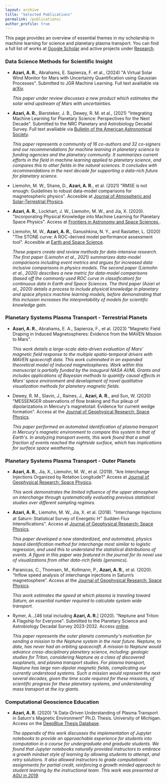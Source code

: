 ```yaml
---
layout: archive
title: "Selected Publications"
permalink: /publications/
author_profile: true
---
```

This page provides an overview of essential themes in my scholarship in machine learning for science and planetary plasma transport. You can find a full list of works at <a href="https://scholar.google.com/citations?hl=en&user=UdcGQbYAAAAJ">Google Scholar</a> and active projects under <a href="https://abbyazari.github.io/research/">Research</a>.

### Data Science Methods for Scientific Insight

* **Azari, A. R.**, Abrahams, E. Sapienza, F. et al., (2024) "A Virtual Solar Wind Monitor for Mars with Uncertainty Quantification using Gaussian Processes".  Submitted to JGR Machine Learning. Full text availiable via <a href="https://arxiv.org/abs/2402.01932">arXiv</a>.

  *This paper under review discusses a new product which estimates the solar wind upstream of Mars with uncertainties.*

* **Azari, A. R.**, Biersteker, J. B., Dewey, R. M. et al., (2021) "Integrating Machine Learning for Planetary Science: Perspectives for the Next Decade".  Submitted to the NRC Planetary and Astrobiology Decadal Survey. Full text availiable via <a href="https://baas.aas.org/pub/2021n4i128/release/1?readingCollection=7272e5bb">Bulletin of the American Astronomical Society</a>.

  *This paper represents a community of 16 co-authors and 32 co-signers and our recommendations for machine learning in planetary science to funding agencies and the planetary community. It summarizes current efforts in the field in machine learning applied to planetary science, and compares this to other fields in the natural sciences. It concludes with recommendations in the next decade for supporting a data-rich future for planetary science.*
  
* Liemohn, M. W., Shane, D., **Azari, A. R.**, et al. (2021) "RMSE is not enough: Guidelines to robust data-model comparisons for magnetospheric physics". Accesible at <a href="https://www.sciencedirect.com/science/article/pii/S1364682621000857"> Journal of Atmospheric and Solar-Terrestrial Physics</a>.
  
* **Azari, A. R.**, Lockhart, J. W., Liemohn, M. W., and Jia, X. (2020). "Incorporating Physical Knowledge into Machine Learning for Planetary Space Physics". Access at <a href="https://www.frontiersin.org/articles/10.3389/fspas.2020.00036/"> Frontiers in Astronomy and Space Sciences </a>.
  
* Liemohn, M. W., **Azari, A. R.**, Ganushkina, N. Y., and Rastatter, L. (2020) "The STONE curve: A ROC-derived model performance assessment tool". Accesible at <a href="https://doi.org/10.1029/2020EA001106"> Earth and Space Science</a>.

  *These papers create and review methods for data-intensive research. The first paper (Liemohn et al., 2021) summarizes data-model comparisons including event metrics and argues for increased data inclusive comparisons in physics models. The second paper (Liemohn et al., 2020) describes a new metric for data-model comparisons (based off the commonly used ROC curve in classification) for continuous data in Earth and Space Sciences. The third paper (Azari et al., 2020) details a process to include physical knowledge in planetary and space physics machine learning models, before demonstrating that this inclusion increases the interpretability of models for scientific knowledge gain.* 

### Planetary Systems Plasma Transport - Terrestrial Planets

* **Azari, A. R.**, Abrahams, E. A., Sapienza, F., et al. (2023) "Magnetic Field Draping in Induced Magnetospheres: Evidence from the MAVEN Mission to Mars".

  *This work details a large-scale data-driven evaluation of Mars' magnetic field response to the multiple spatio-temporal drivers with MAVEN spacecraft data. This work culminated in an expanded theoretical model of induced magnetospheres. Work within this manuscript is partially funded by the inaugural NASA AI/ML Grants and includes applications of Bayesian methods to quantify causal effects in Mars' space environment and development of novel qualitative visualization methods for planetary magnetic fields.*

* Dewey, R. M., Slavin, J., Raines, J., **Azari, A. R.**, and Sun, W. (2020) "MESSENGER observations of flow braking and flux pileup of dipolarizations in Mercury's magnetotail: Evidence for current wedge formation". Access at the <a href="https://doi.org/10.1029/2020JA028112"> Journal of Geophysical Research: Space Physics</a>.

  *This paper performed an automated identification of plasma transport in Mercury's magnetic environment to compare this system to that of Earth's. In analyzing transport events, this work found that a small fraction of events reached the nightside surface, which has implications for surface space weathering.*

### Planetary Systems Plasma Transport - Outer Planets


* **Azari, A. R.**,  Jia, X., Liemohn, M. W., et al. (2019). "Are Interchange Injections Organized by Rotation Longitude?" Access at <a href="https://doi.org/10.1029/2018JA026196"> Journal of Geophysical Research: Space Physics</a>.

  *This work demonstrates the limited influence of the upper atmosphere on interchange through systematically evaluating previous statistical studies over different sampling regimes.*

* **Azari, A. R.**, Liemohn, M. W., Jia, X. et al. (2018). "Interchange Injections at Saturn: Statistical Survey of Energetic   H$^{+}$ Sudden Flux Intensifications". Access at <a href="https://doi.org/10.1029/2018JA025391"> Journal of Geophysical Research: Space Physics</a>.

  *This paper developed a new standardized, and automated, physics based identification method for interchange most similar to logistic regression, and used this to understand the statistical distributions of events. A figure in this paper was featured in the journal for its novel use of visualizations from other data-rich fields (genomics).*

* Paranicas, C., Thomsen, M., Kollmann, P., **Azari, A. R.**, et al. (2020). “Inflow speed analysis of interchange injections in Saturn’s magnetosphere”. Access at the <a href="https://doi.org/10.1029/2020JA028299"> Journal of Geophysical Research: Space Physics</a>.

  *This work estimates the speed at which plasma is traveling toward Saturn, an essential number required to calculate system wide transport.*
  
* Rymer, A...[46 total including **Azari, A. R.**] (2020). "Neptune and Triton: A Flagship for Everyone". Submitted to the Planetary Science and Astrobiology Decadal Survey 2023-2032. Access <a href="http://surveygizmoresponseuploads.s3.amazonaws.com/fileuploads/623127/5489366/244-8cff7749d82bbc790f1cc58b9a047995_RymerAbigailM.pdf"> online</a>.

  *This paper represents the outer planets community's motivation for sending a mission to the Neptune system in the near future. Neptune, to date, has never had an orbiting spacecraft. A mission to Neptune would advance cross-disciplinary planetary science, including: geologic studies for Triton, considering Neptune as a class of discovered exoplanets, and plasma transport studies. For plasma transport, Neptune has large non-dipolar magnetic fields, complicating our currently understood systems. Such a mission would represent the next several decades, given the time scale required for these missions, of scientific progress for these  planetary systems, and understanding mass transport at the icy giants.*


### Computational Geoscience Education

* **Azari, A. R.** (2020) "A Data-Driven Understanding of Plasma Transport in Saturn's Magnetic Environment" Ph.D. Thesis. University of Michigan. Access on the <a href="https://deepblue.lib.umich.edu/handle/2027.42/155251"> DeepBlue Thesis Database</a>.

  *The appendix of this work discusses the implementation of Jupyter notebooks to provide an approachable experience for students into computation in a course for undergraduate and graduate students. We found that Jupyter notebooks naturally provided instructors to embrace a growth mindset style of learning by allowing students to attempt, and retry solutions. It also allowed instructors to grade computational assignments for partial credit, reinforcing a growth minded approach to student learning by the instructional team. This work was presented at <a href="https://figshare.com/articles/Jupiter_with_Jupyter/11691783AGU"> AGU in 2019</a>.*

<!-- ## Computational Resources:  ---> 


<!-- {% if author.googlescholar %}
  You can also find my articles on <u><a href="{{author.googlescholar}}">my Google Scholar profile</a>.</u>
{% endif %} ---> 

<!-- {% include base_path %} ---> 

<!-- {% for post in site.publications reversed %}
  {% include archive-single.html %}
{% endfor %} ---> 
